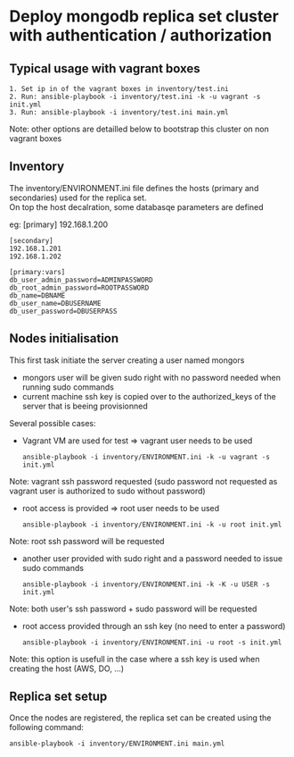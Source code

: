 # Deploy mongodb replica set cluster with authentication / authorization

## Typical usage with vagrant boxes

    1. Set ip in of the vagrant boxes in inventory/test.ini
    2. Run: ansible-playbook -i inventory/test.ini -k -u vagrant -s init.yml
    3. Run: ansible-playbook -i inventory/test.ini main.yml

Note: other options are detailled below to bootstrap this cluster on non vagrant boxes

## Inventory

The inventory/ENVIRONMENT.ini file defines the hosts (primary and secondaries) used for the replica set.  
On top the host decalration, some databasqe parameters are defined

eg:
    [primary]
    192.168.1.200

    [secondary]
    192.168.1.201
    192.168.1.202

    [primary:vars]
    db_user_admin_password=ADMINPASSWORD
    db_root_admin_password=ROOTPASSWORD
    db_name=DBNAME
    db_user_name=DBUSERNAME
    db_user_password=DBUSERPASS

## Nodes initialisation

This first task initiate the server creating a user named mongors
* mongors user will be given sudo right with no password needed when running sudo commands
* current machine ssh key is copied over to the authorized_keys of the server that is beeing provisionned

Several possible cases:

* Vagrant VM are used for test => vagrant user needs to be used

  ```ansible-playbook -i inventory/ENVIRONMENT.ini -k -u vagrant -s init.yml```

Note: vagrant ssh password requested (sudo password not requested as vagrant user is authorized to sudo without password)

* root access is provided => root user needs to be used

  ```ansible-playbook -i inventory/ENVIRONMENT.ini -k -u root init.yml```

Note: root ssh password will be requested

* another user provided with sudo right and a password needed to issue sudo commands

  ```ansible-playbook -i inventory/ENVIRONMENT.ini -k -K -u USER -s init.yml```

Note: both user's ssh password + sudo password will be requested

* root access provided through an ssh key (no need to enter a password)

  ```ansible-playbook -i inventory/ENVIRONMENT.ini -u root -s init.yml```

Note: this option is usefull in the case where a ssh key is used when creating the host (AWS, DO, ...)

## Replica set setup

Once the nodes are registered, the replica set can be created using the following command:

```ansible-playbook -i inventory/ENVIRONMENT.ini main.yml```
